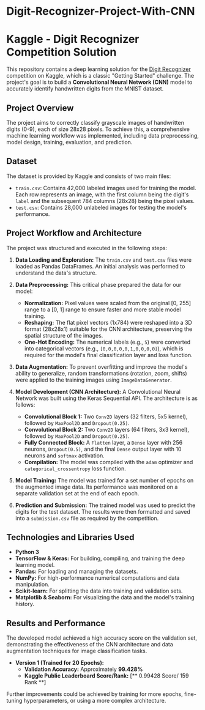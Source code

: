 # Digit-Recognizer-Project-With-CNN

# Kaggle - Digit Recognizer Competition Solution

This repository contains a deep learning solution for the [Digit Recognizer](https://www.kaggle.com/competitions/digit-recognizer) competition on Kaggle, which is a classic "Getting Started" challenge. The project's goal is to build a **Convolutional Neural Network (CNN)** model to accurately identify handwritten digits from the MNIST dataset.

## Project Overview

The project aims to correctly classify grayscale images of handwritten digits (0-9), each of size 28x28 pixels. To achieve this, a comprehensive machine learning workflow was implemented, including data preprocessing, model design, training, evaluation, and prediction.

## Dataset

The dataset is provided by Kaggle and consists of two main files:
* `train.csv`: Contains 42,000 labeled images used for training the model. Each row represents an image, with the first column being the digit's `label` and the subsequent 784 columns (28x28) being the pixel values.
* `test.csv`: Contains 28,000 unlabeled images for testing the model's performance.

## Project Workflow and Architecture

The project was structured and executed in the following steps:

1.  **Data Loading and Exploration:** The `train.csv` and `test.csv` files were loaded as Pandas DataFrames. An initial analysis was performed to understand the data's structure.

2.  **Data Preprocessing:** This critical phase prepared the data for our model:
    * **Normalization:** Pixel values were scaled from the original [0, 255] range to a [0, 1] range to ensure faster and more stable model training.
    * **Reshaping:** The flat pixel vectors (1x784) were reshaped into a 3D format (28x28x1) suitable for the CNN architecture, preserving the spatial structure of the images.
    * **One-Hot Encoding:** The numerical labels (e.g., `5`) were converted into categorical vectors (e.g., `[0,0,0,0,0,1,0,0,0,0]`), which is required for the model's final classification layer and loss function.

3.  **Data Augmentation:** To prevent overfitting and improve the model's ability to generalize, random transformations (rotation, zoom, shifts) were applied to the training images using `ImageDataGenerator`.

4.  **Model Development (CNN Architecture):** A Convolutional Neural Network was built using the Keras Sequential API. The architecture is as follows:
    * **Convolutional Block 1:** Two `Conv2D` layers (32 filters, 5x5 kernel), followed by `MaxPool2D` and `Dropout(0.25)`.
    * **Convolutional Block 2:** Two `Conv2D` layers (64 filters, 3x3 kernel), followed by `MaxPool2D` and `Dropout(0.25)`.
    * **Fully Connected Block:** A `Flatten` layer, a `Dense` layer with 256 neurons, `Dropout(0.5)`, and the final `Dense` output layer with 10 neurons and `softmax` activation.
    * **Compilation:** The model was compiled with the `adam` optimizer and `categorical_crossentropy` loss function.

5.  **Model Training:** The model was trained for a set number of epochs on the augmented image data. Its performance was monitored on a separate validation set at the end of each epoch.

6.  **Prediction and Submission:** The trained model was used to predict the digits for the test dataset. The results were then formatted and saved into a `submission.csv` file as required by the competition.

## Technologies and Libraries Used
* **Python 3**
* **TensorFlow & Keras:** For building, compiling, and training the deep learning model.
* **Pandas:** For loading and managing the datasets.
* **NumPy:** For high-performance numerical computations and data manipulation.
* **Scikit-learn:** For splitting the data into training and validation sets.
* **Matplotlib & Seaborn:** For visualizing the data and the model's training history.

## Results and Performance
The developed model achieved a high accuracy score on the validation set, demonstrating the effectiveness of the CNN architecture and data augmentation techniques for image classification tasks.

* **Version 1 (Trained for 20 Epochs):**
    * **Validation Accuracy:** Approximately **99.428%**
    * **Kaggle Public Leaderboard Score/Rank:** [** 0.99428  Score/ 159 Rank **]

Further improvements could be achieved by training for more epochs, fine-tuning hyperparameters, or using a more complex architecture.
